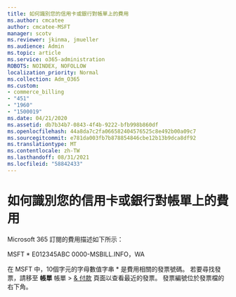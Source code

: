 ```yaml
---
title: 如何識別您的信用卡或銀行對帳單上的費用
ms.author: cmcatee
author: cmcatee-MSFT
manager: scotv
ms.reviewer: jkinma, jmueller
ms.audience: Admin
ms.topic: article
ms.service: o365-administration
ROBOTS: NOINDEX, NOFOLLOW
localization_priority: Normal
ms.collection: Adm_O365
ms.custom:
- commerce_billing
- "451"
- "1960"
- "1500019"
ms.date: 04/21/2020
ms.assetid: db7b34b7-0843-4f4b-9222-bfb998b860df
ms.openlocfilehash: 44a8da7c2fa066582404576525c8e492b00a09c7
ms.sourcegitcommit: e781da003fb7b878854846cbe12b13b9dca8df92
ms.translationtype: MT
ms.contentlocale: zh-TW
ms.lasthandoff: 08/31/2021
ms.locfileid: "58842433"
---
```

# <a name="how-to-identify-a-charge-on-your-credit-card-or-bank-statement"></a>如何識別您的信用卡或銀行對帳單上的費用

Microsoft 365 訂閱的費用描述如下所示：
  
MSFT \* E012345ABC 0000-MSBILL.INFO，WA
  
在 MSFT 中，10個字元的字母數值字串 \* 是費用相關的發票號碼。 若要尋找發票，請移至 **帳單** 帳單 \> [& 付款](https://go.microsoft.com/fwlink/p/?linkid=848039) 頁面以查看最近的發票。 發票編號位於發票檔的右下角。
